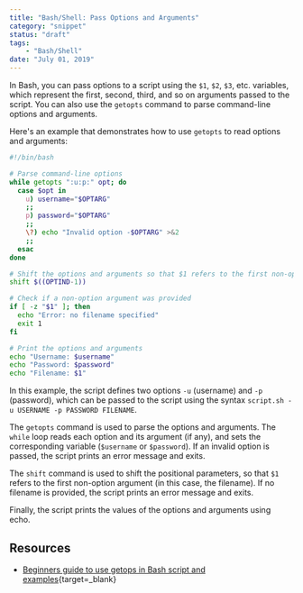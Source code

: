 ```yaml
---
title: "Bash/Shell: Pass Options and Arguments"
category: "snippet"
status: "draft"
tags:
    - "Bash/Shell"
date: "July 01, 2019"
---
```


In Bash, you can pass options to a script using the `$1`, `$2`, `$3`, etc. variables, which represent the first, second, third, and so on arguments passed to the script. You can also use the `getopts` command to parse command-line options and arguments.

Here's an example that demonstrates how to use `getopts` to read options and arguments:

```bash
#!/bin/bash

# Parse command-line options
while getopts ":u:p:" opt; do
  case $opt in
    u) username="$OPTARG"
    ;;
    p) password="$OPTARG"
    ;;
    \?) echo "Invalid option -$OPTARG" >&2
    ;;
  esac
done

# Shift the options and arguments so that $1 refers to the first non-option argument
shift $((OPTIND-1))

# Check if a non-option argument was provided
if [ -z "$1" ]; then
  echo "Error: no filename specified"
  exit 1
fi

# Print the options and arguments
echo "Username: $username"
echo "Password: $password"
echo "Filename: $1"
```

In this example, the script defines two options `-u` (username) and `-p` (password), which can be passed to the script using the syntax `script.sh -u USERNAME -p PASSWORD FILENAME`.

The `getopts` command is used to parse the options and arguments. The `while` loop reads each option and its argument (if any), and sets the corresponding variable (`$username` or `$password`). If an invalid option is passed, the script prints an error message and exits.

The `shift` command is used to shift the positional parameters, so that `$1` refers to the first non-option argument (in this case, the filename). If no filename is provided, the script prints an error message and exits.

Finally, the script prints the values of the options and arguments using echo.

## Resources
- [Beginners guide to use getops in Bash script and examples](https://www.golinuxcloud.com/bash-getopts/){target=_blank}